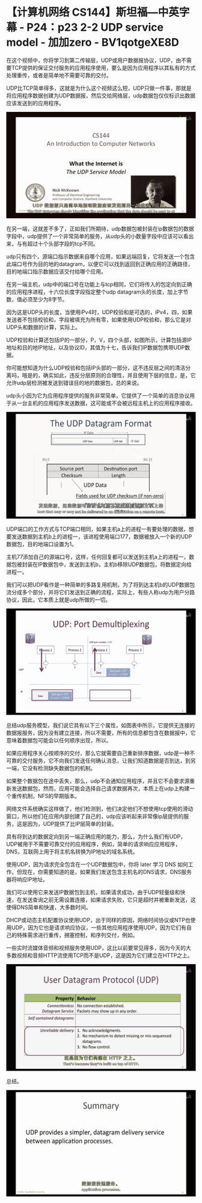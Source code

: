 # 【计算机网络 CS144】斯坦福—中英字幕 - P24：p23 2-2 UDP service model - 加加zero - BV1qotgeXE8D

在这个视频中，你将学习到第二传输层，UDP或用户数据报协议，UDP，由不需要TCP提供的保证交付服务的应用程序使用，要么是因为应用程序以其私有的方式处理重传，或者是简单地不需要可靠的交付。

UDP比TCP简单得多，这就是为什么这个视频这么短，UDP只做一件事，那就是将应用程序数据创建为UDP数据报，然后交给网络层，udp数据包仅仅标识出数据应该发送到的应用程序。



![](img/cf2903da71bfba2ed99ee56a46d2eec4_1.png)

在另一端，这就差不多了，正如我们所期待，udp数据包被封装在ip数据包的数据字段中，udp提供了一个非常简单的服务，从udp头的小数量字段中应该可以看出来，与有超过十个头部字段的tcp不同。

udp只有四个，源端口指示数据来自哪个应用，如果远端回复，它将发送一个包含此端口号作为目的地的datagram，以便它可以找到返回到正确应用的正确路径，目的地端口指示数据应该交付给哪个应用。

在另一端主机，udp中的端口号在功能上与tcp相同，它们将传入的包定向到正确的应用程序进程，十六位长度字段指定整个udp datagram头的长度，加上字节数，值必须至少为8字节。

因为这是UDP头的长度，当使用iPv4时，UDP校验和是可选的，iPv4，四，如果发送者不包括校验和，字段被填充为所有零，如果使用UDP校验和，那么它是对UDP头和数据的计算，实际上。

UDP校验和计算还包括IP的一部分，P，V，四个头部，如图所示，计算包括源IP地址和目的地IP地址，以及协议ID，其值为十七，告诉我们IP数据包携带UDP数据。

你可能想知道为什么UDP校验和包括IP头部的一部分，这不违反层之间的清洁分离吗，哦是的，确实如此，违反分层原则的合理性，并且使用下层的信息，是，它允许udp层检测被发送到错误目的地的数据包，总的来说。

udp头小因为它为应用程序提供的服务非常简单，它提供了一个简单的消息协议用于从一台主机的应用程序发送数据，这可能或不会被远程主机上的应用程序接收。



![](img/cf2903da71bfba2ed99ee56a46d2eec4_3.png)

UDP端口的工作方式与TCP端口相同，如果主机a上的进程一有要处理的数据，想要发送数据到主机b上的进程一，该进程使用端口177，数据被放入一个新的UDP数据包，目的地端口设置为1。

主机77添加自己的源端口号，这样，任何回复都可以发送到主机a上的进程一，数据包被封装在IP数据包中，发送到主机b，主机b移除UDP数据包，将数据定向给进程一。

我们可以把UDP看作是一种简单的多路复用机制，为了将到达主机b的UDP数据包流分成多个部分，并将它们发送到正确的流程，实际上，有些人称udp为用户分路协议，因此，它本质上就是udp所做的一切。



![](img/cf2903da71bfba2ed99ee56a46d2eec4_5.png)

总结udp服务模型，我们说它具有以下三个属性，如图表中所示，它提供无连接的数据报服务，因为没有建立连接，所以不需要，所有的信息都包含在数据报中，它意味着数据包可能会以任何顺序出现，所以。

如果应用程序关心按顺序的交付，那么它就需要自己重新排序数据，udp是一种不可靠的交付服务，它不向我们发送任何确认消息，让我们知道数据是否到达，到另一端，它没有检测缺失数据包的机制。

如果整个数据包在途中丢失，那么，udp不会通知应用程序，并且它不会要求源重新发送数据包，然而，应用可能会选择自己请求数据再次，本质上在udp上构建一个重传机制，NFS的早期版本。

网络文件系统确实这样做了，他们检测到，他们决定他们不想使用tcp使用的滑动窗口，所以他们在应用内部创建了自己的，udp应该听起来非常像ip层提供的服务，这是因为，UDP提供了比IP层简单的封装。

具有将到达的数据定向到另一端正确应用的能力，那么，为什么我们有UDP，UDP被用于不需要可靠交付的应用程序，例如，简单的请求响应应用程序，DNS，互联网上用于将主机名转换为IP地址的域名系统。

使用UDP，因为请求完全包含在一个UDP数据包中，你将 later 学习 DNS 如何工作，但现在，你需要知道的是，如果我们发送包含主机名的DNS请求，DNS服务器将响应IP地址。

我们可以使用它来发送IP数据包到主机，如果请求成功，由于UDP轻量级和快速，在发送查询之前无需设置连接，如果请求失败，它只是超时并被重新发送，这使得DNS简单和快速，大多数时间。

DHCP或动态主机配置协议使用UDP，出于同样的原因，网络时间协议或NTP也使用UDP，因为它也是请求响应协议，一些其他应用程序使用UDP，因为它们有自己的特殊需求进行重传，拥塞控制，和序列交付，例如。

一些实时流媒体音频和视频服务使用UDP，这比以前要常见得多，因为今天的大多数视频和音频HTTP流使用TCP而不是UDP，这是因为它们建立在HTTP之上。



![](img/cf2903da71bfba2ed99ee56a46d2eec4_7.png)

总结。

![](img/cf2903da71bfba2ed99ee56a46d2eec4_9.png)